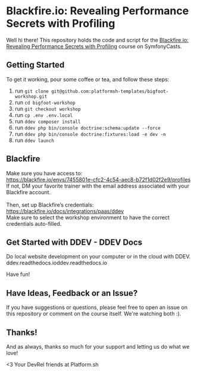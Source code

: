 # Blackfire.io: Revealing Performance Secrets with Profiling

Well hi there! This repository holds the code and script
for the [Blackfire.io: Revealing Performance Secrets with Profiling](https://symfonycasts.com/screencast/blackfire) course on SymfonyCasts.

## Getting Started
To get it working, pour some coffee or tea, and follow these steps:
1. run `git clone git@github.com:platformsh-templates/bigfoot-workshop.git`
1. run `cd bigfoot-workshop`
1. run `git checkout workshop`
1. run `cp .env .env.local`
1. run `ddev composer install`
1. run `ddev php bin/console doctrine:schema:update --force`
1. run `ddev php bin/console doctrine:fixtures:load -e dev -n`
1. run `ddev launch`

## Blackfire
Make sure you have access to: <BR>
https://blackfire.io/envs/7455801e-cfc2-4c54-aec8-b72f1d02f2e9/profiles <BR>
If not, DM your favorite trainer with the email address associated with your Blackfire account.
<br>
<br>Then, set up Blackfire’s credentials: <br>
https://blackfire.io/docs/integrations/paas/ddev <br>
Make sure to select the workshop environment to have the correct credentials auto-filled.<br>


## Get Started with DDEV - DDEV Docs
Do local website development on your computer or in the cloud with DDEV.
ddev.readthedocs.ioddev.readthedocs.io


[comment]: <> (------------ TO BE REMOVE -------------)

[comment]: <> (**Use Composer**)

[comment]: <> (Make sure you have [Composer installed]&#40;https://getcomposer.org/download/&#41;)


[comment]: <> (<details>)

[comment]: <> (<summary>Using Symfony server</summary>)

[comment]: <> (<!-- <blockquote>)

[comment]: <> (<br/> -->)

[comment]: <> (**Download Composer dependencies**)

[comment]: <> (```)

[comment]: <> (composer install)

[comment]: <> (```)

[comment]: <> (You may alternatively need to run `php composer.phar install`, depending)

[comment]: <> (on how you installed Composer.)


[comment]: <> (**Configure the .env &#40;or .env.local&#41; File**)

[comment]: <> (Open the `.env` file and make any adjustments you need - specifically)

[comment]: <> (`DATABASE_URL`. Or, if you want, you can create a `.env.local` file)

[comment]: <> (and *override* any configuration you need there &#40;instead of changing)

[comment]: <> (`.env` directly&#41;.)

[comment]: <> (> **Note:**)

[comment]: <> (>)

[comment]: <> (> if you don't have PostgreSQL installed locally, you can use provided PostgreSQL container)

[comment]: <> (> by running command )

[comment]: <> (> ```)

[comment]: <> (> docker-compose up -d )

[comment]: <> (> ```)

[comment]: <> (> then configure your .env `DATABASE_URL` with )

[comment]: <> (> ```)

[comment]: <> (> DATABASE_HOST=127.0.0.1)

[comment]: <> (> DATABASE_PORT=5432)

[comment]: <> (> DATABASE_NAME=app)

[comment]: <> (> DATABASE_USER=symfony)

[comment]: <> (> DATABASE_PASSWORD=ChangeMe)

[comment]: <> (> DATABASE_URL="postgresql://${DATABASE_USER}:${DATABASE_PASSWORD}@${DATABASE_HOST}:${DATABASE_PORT}/${DATABASE_NAME}?serverVersion=13&charset=utf8")

[comment]: <> (> ```)

[comment]: <> (**Set up the Database**)

[comment]: <> (Again, make sure `.env` is set up for your computer. Then, create)

[comment]: <> (the database & tables!)

[comment]: <> (```)

[comment]: <> (php bin/console doctrine:database:create)

[comment]: <> (php bin/console doctrine:migrations:migrate)

[comment]: <> (php bin/console doctrine:fixtures:load)

[comment]: <> (```)

[comment]: <> (If you get an error that the database exists, that should)

[comment]: <> (be ok. But if you have problems, completely drop the)

[comment]: <> (database &#40;`doctrine:database:drop --force`&#41; and try again.)

[comment]: <> (**Start the development web server**)

[comment]: <> (You can use Nginx or Apache, but Symfony's local web server)

[comment]: <> (works even better.)

[comment]: <> (To install the Symfony local web server, follow)

[comment]: <> ("Downloading the Symfony client" instructions found)

[comment]: <> (here: https://symfony.com/download - you only need to do this)

[comment]: <> (once on your system.)

[comment]: <> (Then, to start the web server, open a terminal, move into the)

[comment]: <> (project, and run:)

[comment]: <> (```)

[comment]: <> (symfony serve)

[comment]: <> (```)

[comment]: <> (&#40;If this is your first time using this command, you may see an)

[comment]: <> (error that you need to run `symfony server:ca:install` first&#41;.)

[comment]: <> (Now check out the site at `https://localhost:8000`)

[comment]: <> (</details>)

[comment]: <> (<details>)

[comment]: <> (<summary>Using DDev from scratch</summary>)

[comment]: <> (Ddev provides an integration with Platform.sh that makes it simple to develop Symfony locally. )

[comment]: <> (Check the [providers documentation]&#40;https://ddev.readthedocs.io/en/latest/users/providers/platform/&#41; for the most up-to-date information.)

[comment]: <> (Steps are as follows:)

[comment]: <> (1. run `git clone git@github.com:platformsh-templates/sfcon2022-symfony-bigfoot-workshop.git sfcon-bigfoot-workshop`)

[comment]: <> (1. run `symfony composer install`)

[comment]: <> (1. run `symfony project:init`)

[comment]: <> (1. run `git add .platform.app.yaml .platform/services.yaml .platform/routes.yaml && git commit -m "Add Platform.sh configuration"`)

[comment]: <> (1. run `symfony cloud:create`)

[comment]: <> (   1. _Login via browser: yes_)

[comment]: <> (   1. _Choose your organization_)

[comment]: <> (   1. _Choose project title: SFCon2022 - Symfony Bigfoot workshop_)

[comment]: <> (   1. _Choose your region: [fr-3.platform.sh] Gravelines, France &#40;OVH&#41; [58 gC02eq/kWh]_)

[comment]: <> (   1. _Choose plan : 0 &#40;Developpement&#41;_)

[comment]: <> (   1. _Choose number of &#40;active&#41; environments &#40;default 3&#41;_)

[comment]: <> (   1. _Choose storage &#40;default 5GiB&#41;_)

[comment]: <> (   1. _Choose default branch &#40;default “main”&#41; : main_)

[comment]: <> (   1. _Set the new project "SFCon2022 - Symfony Bigfoot workshop" as the remote for this repository?: y_)

[comment]: <> (   1. _Given price is an estimation after the free trial period: you can continue_)

[comment]: <> (1. run `symfony deploy`)

[comment]: <> (1. Initialize data on Platform.sh project)

[comment]: <> (   1. run `symfony ssh`)

[comment]: <> (   1. [option] run `$ php bin/console doctrine:schema:update --dump-sql`)

[comment]: <> (   1. run `php bin/console doctrine:schema:update --force`)

[comment]: <> (   1. run `php bin/console doctrine:fixtures:load -e dev`   )

[comment]: <> (   1. `exit` from Platform.sh container)

[comment]: <> (1. [Install ddev]&#40;https://ddev.readthedocs.io/en/stable/#installation&#41;.)

[comment]: <> (1. run `ddev config`)

[comment]: <> (    1. _Project name &#40;sfcon-bigfoot-workshop&#41;: \<enter\>_)

[comment]: <> (    1. _Docroot Location &#40;\_www&#41;: public_)

[comment]: <> (    1. _Project Type [backdrop, craftcms, drupal10, drupal6, drupal7, drupal8, drupal9, laravel, magento, magento2, php, shopware6, typo3, wordpress] &#40;php&#41;: \<enter\>_)

[comment]: <> (1. Check that library `jq` is installed locally)

[comment]: <> (    1. Mac: `brew list | grep jq`  → jq)

[comment]: <> (    1. Windows: `winget list -q jq`)

[comment]: <> (    1. If not, install it)

[comment]: <> (        1. Mac : `brew install jq`)

[comment]: <> (        1. Windows: `chocolatey install jq`)

[comment]: <> (1. Create a <a href="https://docs.platform.sh/administration/cli/api-tokens.html#get-a-token" target="_blank">Platform.sh API Token</a> and keep it)

[comment]: <> (1. run `ddev get platformsh/ddev-platformsh` _&#40;this will get copy production configs to setup Ddev container&#41;_)

[comment]: <> (    1. _Please enter your platform.sh token: \<Platform.sh APIToken\>_)

[comment]: <> (    1. _Please enter your platform.sh project ID &#40;like '6k4ypl5iendqd'&#41;: \<projectID\>_)

[comment]: <> (    1. _Please enter your platform.sh project environment &#40;like 'main'&#41;: main_)

[comment]: <> (1. run `ddev pull platform` _&#40;this will pull data from Platform.sh project&#41;_)

[comment]: <> (    1. _https://ddev.readthedocs.io/en/stable/users/details/opting-in)

[comment]: <> (       Permission to beam up? [Y/n] &#40;yes&#41;: \<enter\>_)

[comment]: <> (1. Go on <a href="https://sfcon-bigfoot1-workshop.ddev.site/" target="_blank">https://sfcon-bigfoot1-workshop.ddev.site/</a>)

[comment]: <> (1. When you have finished with your work, run `ddev stop` and `ddev poweroff`.)

[comment]: <> (> **Note:**)

[comment]: <> (>)

[comment]: <> (> PHP 8.1 is needed when using latest 6.x version of this project.<br>)

[comment]: <> (> So please change/check ddev .ddev/config.platformsh.yaml file and use PHP version 8.1 or higher <br>)

[comment]: <> (> ```)

[comment]: <> (> // .ddev/config.platformsh.yaml)

[comment]: <> (> php_version: "8.1")

[comment]: <> (> ```)

[comment]: <> (> Then use `ddev restart`)

[comment]: <> (</details>)



[comment]: <> (<details>)

[comment]: <> (<summary>Using DDEV with an existing Bigfoot project deployed on Platform.sh</summary>)

[comment]: <> (Ddev provides an integration with Platform.sh that makes it simple to develop Symfony locally. )

[comment]: <> (Check the [providers documentation]&#40;https://ddev.readthedocs.io/en/latest/users/providers/platform/&#41; for the most up-to-date information.)

[comment]: <> (Steps are as follows:)

[comment]: <> (1. run `symfony get <projectID>`)

[comment]: <> (1. run `symfony composer install`)

[comment]: <> (1. [Install ddev]&#40;https://ddev.readthedocs.io/en/stable/#installation&#41;.)

[comment]: <> (1. run `ddev config`)

[comment]: <> (   1. _Project name &#40;sfcon-bigfoot1-workshop&#41;: \<enter\>_)

[comment]: <> (   1. _Docroot Location &#40;\_www&#41;: public_ )

[comment]: <> (   1. _Project Type [backdrop, craftcms, drupal10, drupal6, drupal7, drupal8, drupal9, laravel, magento, magento2, php, shopware6, typo3, wordpress] &#40;php&#41;: \<enter\>_)

[comment]: <> (1. Check that library `jq` is installed locally)

[comment]: <> (   1. Mac: `brew list | grep jq`  → jq)

[comment]: <> (   1. Windows: `winget list -q jq`)

[comment]: <> (   1. If not, install it)

[comment]: <> (        1. Mac : `brew install jq`)

[comment]: <> (        1. Windows: `chocolatey install jq`)

[comment]: <> (1. Create a <a href="https://docs.platform.sh/administration/cli/api-tokens.html#get-a-token" target="_blank">Platform.sh API Token</a> and keep it)

[comment]: <> (1. run `ddev get platformsh/ddev-platformsh` _&#40;this will get copy production configs to setup Ddev container&#41;_)

[comment]: <> (    1. _Please enter your platform.sh token: \<Platform.sh APIToken\>_)

[comment]: <> (    1. _Please enter your platform.sh project ID &#40;like '6k4ypl5iendqd'&#41;: \<projectID\>_)

[comment]: <> (    1. _Please enter your platform.sh project environment &#40;like 'main'&#41;: main_)

[comment]: <> (1. run `ddev pull platform` _&#40;this will pull data from Platform.sh project&#41;_)

[comment]: <> (   1. _https://ddev.readthedocs.io/en/stable/users/details/opting-in)

[comment]: <> (       Permission to beam up? [Y/n] &#40;yes&#41;: \<enter\>_)

[comment]: <> (1. Go on <a href="https://sfcon-bigfoot1-workshop.ddev.site/" target="_blank">https://sfcon-bigfoot1-workshop.ddev.site/</a>)

[comment]: <> (1. When you have finished with your work, run `ddev stop` and `ddev poweroff`.)

[comment]: <> (> **Note:**)

[comment]: <> (>)

[comment]: <> (> PHP 8.1 is needed when using latest 6.x version of this project.<br>)

[comment]: <> (> So please change/check ddev .ddev/config.platformsh.yaml file and use PHP version 8.1 or higher <br>)

[comment]: <> (> ```)

[comment]: <> (> // .ddev/config.platformsh.yaml)

[comment]: <> (> php_version: "8.1")

[comment]: <> (> ```)

[comment]: <> (> Then use `ddev restart`)

[comment]: <> (</details>)

Have fun!

## Have Ideas, Feedback or an Issue?

If you have suggestions or questions, please feel free to
open an issue on this repository or comment on the course
itself. We're watching both :).

## Thanks!

And as always, thanks so much for your support and letting
us do what we love!

<3 Your DevRel friends at Platform.sh 
